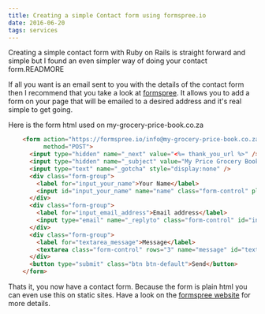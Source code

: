 ```yaml
---
title: Creating a simple Contact form using formspree.io
date: 2016-06-20
tags: services
---
```


Creating a simple contact form with Ruby on Rails is straight forward and simple but I found an even
simpler way of doing your contact form.READMORE 

If all you want is an email sent to you with the details of
the contact form then I recommend that you take a look at [formspree](https://formspree.io/). It allows
you to add a form on your page that will be emailed to a desired address and it's real simple to
get going.

Here is the form html used on my-grocery-price-book.co.za

~~~ html
    <form action="https://formspree.io/info@my-grocery-price-book.co.za"
          method="POST">
      <input type="hidden" name="_next" value="<%= thank_you_url %>" />
      <input type="hidden" name="_subject" value="My Price Grocery Book contact" />
      <input type="text" name="_gotcha" style="display:none" />
      <div class="form-group">
        <label for="input_your_name">Your Name</label>
        <input id="input_your_name" name="name" class="form-control" placeholder="Your Name">
      </div>
      <div class="form-group">
        <label for="input_email_address">Email address</label>
        <input type="email" name="_replyto" class="form-control" id="input_email_address" placeholder="Email">
      </div>
      <div class="form-group">
        <label for="textarea_message">Message</label>
        <textarea class="form-control" rows="3" name="message" id="textarea_message"></textarea>
      </div>
      <button type="submit" class="btn btn-default">Send</button>
    </form>
~~~

Thats it, you now have a contact form. Because the form is plain html you can even use this on
static sites. Have a look on the [formspree website](https://formspree.io/) for more details.